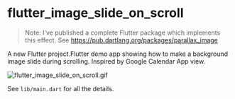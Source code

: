 # flutter_image_slide_on_scroll

> Note: I've published a complete Flutter package which implements this effect. See https://pub.dartlang.org/packages/parallax_image

A new Flutter project.Flutter demo app showing how to make a background image slide during scrolling. Inspired by Google Calendar App view.

![flutter_image_slide_on_scroll.gif](flutter_image_slide_on_scroll.gif)

See `lib/main.dart` for all the details.

